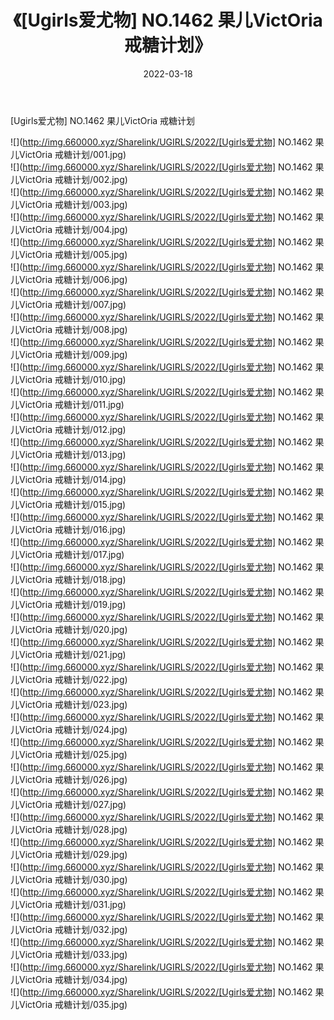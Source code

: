 ﻿---
layout: post
title:  《[Ugirls爱尤物] NO.1462 果儿VictOria 戒糖计划》
date:   2022-03-18
img: http://img.660000.xyz/Sharelink/UGIRLS/2022/[Ugirls爱尤物] NO.1462 果儿VictOria 戒糖计划/000.jpg
categories: [美女, 清纯, 唯美]
---

[Ugirls爱尤物] NO.1462 果儿VictOria 戒糖计划

 ![](http://img.660000.xyz/Sharelink/UGIRLS/2022/[Ugirls爱尤物] NO.1462 果儿VictOria 戒糖计划/001.jpg) <br>![](http://img.660000.xyz/Sharelink/UGIRLS/2022/[Ugirls爱尤物] NO.1462 果儿VictOria 戒糖计划/002.jpg) <br>![](http://img.660000.xyz/Sharelink/UGIRLS/2022/[Ugirls爱尤物] NO.1462 果儿VictOria 戒糖计划/003.jpg) <br>![](http://img.660000.xyz/Sharelink/UGIRLS/2022/[Ugirls爱尤物] NO.1462 果儿VictOria 戒糖计划/004.jpg) <br>![](http://img.660000.xyz/Sharelink/UGIRLS/2022/[Ugirls爱尤物] NO.1462 果儿VictOria 戒糖计划/005.jpg) <br>![](http://img.660000.xyz/Sharelink/UGIRLS/2022/[Ugirls爱尤物] NO.1462 果儿VictOria 戒糖计划/006.jpg) <br>![](http://img.660000.xyz/Sharelink/UGIRLS/2022/[Ugirls爱尤物] NO.1462 果儿VictOria 戒糖计划/007.jpg) <br>![](http://img.660000.xyz/Sharelink/UGIRLS/2022/[Ugirls爱尤物] NO.1462 果儿VictOria 戒糖计划/008.jpg) <br>![](http://img.660000.xyz/Sharelink/UGIRLS/2022/[Ugirls爱尤物] NO.1462 果儿VictOria 戒糖计划/009.jpg) <br>![](http://img.660000.xyz/Sharelink/UGIRLS/2022/[Ugirls爱尤物] NO.1462 果儿VictOria 戒糖计划/010.jpg) <br>![](http://img.660000.xyz/Sharelink/UGIRLS/2022/[Ugirls爱尤物] NO.1462 果儿VictOria 戒糖计划/011.jpg) <br>![](http://img.660000.xyz/Sharelink/UGIRLS/2022/[Ugirls爱尤物] NO.1462 果儿VictOria 戒糖计划/012.jpg) <br>![](http://img.660000.xyz/Sharelink/UGIRLS/2022/[Ugirls爱尤物] NO.1462 果儿VictOria 戒糖计划/013.jpg) <br>![](http://img.660000.xyz/Sharelink/UGIRLS/2022/[Ugirls爱尤物] NO.1462 果儿VictOria 戒糖计划/014.jpg) <br>![](http://img.660000.xyz/Sharelink/UGIRLS/2022/[Ugirls爱尤物] NO.1462 果儿VictOria 戒糖计划/015.jpg) <br>![](http://img.660000.xyz/Sharelink/UGIRLS/2022/[Ugirls爱尤物] NO.1462 果儿VictOria 戒糖计划/016.jpg) <br>![](http://img.660000.xyz/Sharelink/UGIRLS/2022/[Ugirls爱尤物] NO.1462 果儿VictOria 戒糖计划/017.jpg) <br>![](http://img.660000.xyz/Sharelink/UGIRLS/2022/[Ugirls爱尤物] NO.1462 果儿VictOria 戒糖计划/018.jpg) <br>![](http://img.660000.xyz/Sharelink/UGIRLS/2022/[Ugirls爱尤物] NO.1462 果儿VictOria 戒糖计划/019.jpg) <br>![](http://img.660000.xyz/Sharelink/UGIRLS/2022/[Ugirls爱尤物] NO.1462 果儿VictOria 戒糖计划/020.jpg) <br>![](http://img.660000.xyz/Sharelink/UGIRLS/2022/[Ugirls爱尤物] NO.1462 果儿VictOria 戒糖计划/021.jpg) <br>![](http://img.660000.xyz/Sharelink/UGIRLS/2022/[Ugirls爱尤物] NO.1462 果儿VictOria 戒糖计划/022.jpg) <br>![](http://img.660000.xyz/Sharelink/UGIRLS/2022/[Ugirls爱尤物] NO.1462 果儿VictOria 戒糖计划/023.jpg) <br>![](http://img.660000.xyz/Sharelink/UGIRLS/2022/[Ugirls爱尤物] NO.1462 果儿VictOria 戒糖计划/024.jpg) <br>![](http://img.660000.xyz/Sharelink/UGIRLS/2022/[Ugirls爱尤物] NO.1462 果儿VictOria 戒糖计划/025.jpg) <br>![](http://img.660000.xyz/Sharelink/UGIRLS/2022/[Ugirls爱尤物] NO.1462 果儿VictOria 戒糖计划/026.jpg) <br>![](http://img.660000.xyz/Sharelink/UGIRLS/2022/[Ugirls爱尤物] NO.1462 果儿VictOria 戒糖计划/027.jpg) <br>![](http://img.660000.xyz/Sharelink/UGIRLS/2022/[Ugirls爱尤物] NO.1462 果儿VictOria 戒糖计划/028.jpg) <br>![](http://img.660000.xyz/Sharelink/UGIRLS/2022/[Ugirls爱尤物] NO.1462 果儿VictOria 戒糖计划/029.jpg) <br>![](http://img.660000.xyz/Sharelink/UGIRLS/2022/[Ugirls爱尤物] NO.1462 果儿VictOria 戒糖计划/030.jpg) <br>![](http://img.660000.xyz/Sharelink/UGIRLS/2022/[Ugirls爱尤物] NO.1462 果儿VictOria 戒糖计划/031.jpg) <br>![](http://img.660000.xyz/Sharelink/UGIRLS/2022/[Ugirls爱尤物] NO.1462 果儿VictOria 戒糖计划/032.jpg) <br>![](http://img.660000.xyz/Sharelink/UGIRLS/2022/[Ugirls爱尤物] NO.1462 果儿VictOria 戒糖计划/033.jpg) <br>![](http://img.660000.xyz/Sharelink/UGIRLS/2022/[Ugirls爱尤物] NO.1462 果儿VictOria 戒糖计划/034.jpg) <br>![](http://img.660000.xyz/Sharelink/UGIRLS/2022/[Ugirls爱尤物] NO.1462 果儿VictOria 戒糖计划/035.jpg) <br>